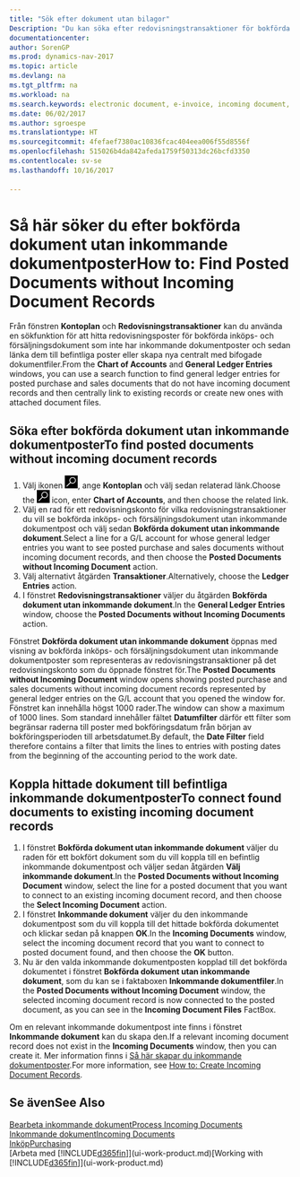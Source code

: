 ```yaml
---
title: "Sök efter dokument utan bilagor"
Description: "Du kan söka efter redovisningstransaktioner för bokförda inköps- och försäljningsdokument som inte har inkommande elektroniska dokument, till exempel importerade fakturor."
documentationcenter: 
author: SorenGP
ms.prod: dynamics-nav-2017
ms.topic: article
ms.devlang: na
ms.tgt_pltfrm: na
ms.workload: na
ms.search.keywords: electronic document, e-invoice, incoming document, OCR, ecommerce, document exchange, import invoice
ms.date: 06/02/2017
ms.author: sgroespe
ms.translationtype: HT
ms.sourcegitcommit: 4fefaef7380ac10836fcac404eea006f55d8556f
ms.openlocfilehash: 515026b4da842afeda1759f50313dc26bcfd3350
ms.contentlocale: sv-se
ms.lasthandoff: 10/16/2017

---
```

# <a name="how-to-find-posted-documents-without-incoming-document-records"></a><span data-ttu-id="a2967-103">Så här söker du efter bokförda dokument utan inkommande dokumentposter</span><span class="sxs-lookup"><span data-stu-id="a2967-103">How to: Find Posted Documents without Incoming Document Records</span></span>
<span data-ttu-id="a2967-104">Från fönstren **Kontoplan** och **Redovisningstransaktioner** kan du använda en sökfunktion för att hitta redovisningsposter för bokförda inköps- och försäljningsdokument som inte har inkommande dokumentposter och sedan länka dem till befintliga poster eller skapa nya centralt med bifogade dokumentfiler.</span><span class="sxs-lookup"><span data-stu-id="a2967-104">From the **Chart of Accounts** and **General Ledger Entries** windows, you can use a search function to find general ledger entries for posted purchase and sales documents that do not have incoming document records and then centrally link to existing records or create new ones with attached document files.</span></span>

## <a name="to-find-posted-documents-without-incoming-document-records"></a><span data-ttu-id="a2967-105">Söka efter bokförda dokument utan inkommande dokumentposter</span><span class="sxs-lookup"><span data-stu-id="a2967-105">To find posted documents without incoming document records</span></span>
1. <span data-ttu-id="a2967-106">Välj ikonen ![Söka efter sida eller rapport](media/ui-search/search_small.png "ikonen Söka efter sida eller rapport"), ange **Kontoplan** och välj sedan relaterad länk.</span><span class="sxs-lookup"><span data-stu-id="a2967-106">Choose the ![Search for Page or Report](media/ui-search/search_small.png "Search for Page or Report icon") icon, enter **Chart of Accounts**, and then choose the related link.</span></span>
2. <span data-ttu-id="a2967-107">Välj en rad för ett redovisningskonto för vilka redovisningstransaktioner du vill se bokförda inköps- och försäljningsdokument utan inkommande dokumentpost och välj sedan **Bokförda dokument utan inkommande dokument**.</span><span class="sxs-lookup"><span data-stu-id="a2967-107">Select a line for a G/L account for whose general ledger entries you want to see posted purchase and sales documents without incoming document records, and then choose the **Posted Documents without Incoming Document** action.</span></span>
3. <span data-ttu-id="a2967-108">Välj alternativt åtgärden **Transaktioner**.</span><span class="sxs-lookup"><span data-stu-id="a2967-108">Alternatively, choose the **Ledger Entries** action.</span></span>
4. <span data-ttu-id="a2967-109">I fönstret **Redovisningstransaktioner** väljer du åtgärden **Bokförda dokument utan inkommande dokument**.</span><span class="sxs-lookup"><span data-stu-id="a2967-109">In the **General Ledger Entries** window, choose the **Posted Documents without Incoming Documents** action.</span></span>

<span data-ttu-id="a2967-110">Fönstret **Dokförda dokument utan inkommande dokument** öppnas med visning av bokförda inköps- och försäljningsdokument utan inkommande dokumentposter som representeras av redovisningstransaktioner på det redovisningskonto som du öppnade fönstret för.</span><span class="sxs-lookup"><span data-stu-id="a2967-110">The **Posted Documents without Incoming Document** window opens showing posted purchase and sales documents without incoming document records represented by general ledger entries on the G/L account that you opened the window for.</span></span> <span data-ttu-id="a2967-111">Fönstret kan innehålla högst 1000 rader.</span><span class="sxs-lookup"><span data-stu-id="a2967-111">The window can show a maximum of 1000 lines.</span></span> <span data-ttu-id="a2967-112">Som standard innehåller fältet **Datumfilter** därför ett filter som begränsar raderna till poster med bokföringsdatum från början av bokföringsperioden till arbetsdatumet.</span><span class="sxs-lookup"><span data-stu-id="a2967-112">By default, the **Date Filter** field therefore contains a filter that limits the lines to entries with posting dates from the beginning of the accounting period to the work date.</span></span>

## <a name="to-connect-found-documents-to-existing-incoming-document-records"></a><span data-ttu-id="a2967-113">Koppla hittade dokument till befintliga inkommande dokumentposter</span><span class="sxs-lookup"><span data-stu-id="a2967-113">To connect found documents to existing incoming document records</span></span>
1. <span data-ttu-id="a2967-114">I fönstret **Bokförda dokument utan inkommande dokument** väljer du raden för ett bokfört dokument som du vill koppla till en befintlig inkommande dokumentpost och väljer sedan åtgärden **Välj inkommande dokument**.</span><span class="sxs-lookup"><span data-stu-id="a2967-114">In the **Posted Documents without Incoming Document** window, select the line for a posted document that you want to connect to an existing incoming document record, and then choose the **Select Incoming Document** action.</span></span>
2. <span data-ttu-id="a2967-115">I fönstret **Inkommande dokument** väljer du den inkommande dokumentpost som du vill koppla till det hittade bokförda dokumentet och klickar sedan på knappen **OK**.</span><span class="sxs-lookup"><span data-stu-id="a2967-115">In the **Incoming Documents** window, select the incoming document record that you want to connect to posted document found, and then choose the **OK** button.</span></span>
3. <span data-ttu-id="a2967-116">Nu är den valda inkommande dokumentposten kopplad till det bokförda dokumentet i fönstret **Bokförda dokument utan inkommande dokument**, som du kan se i faktaboxen **Inkommande dokumentfiler**.</span><span class="sxs-lookup"><span data-stu-id="a2967-116">In the **Posted Documents without Incoming Document** window, the selected incoming document record is now connected to the posted document, as you can see in the **Incoming Document Files** FactBox.</span></span>

<span data-ttu-id="a2967-117">Om en relevant inkommande dokumentpost inte finns i fönstret **Inkommande dokument** kan du skapa den.</span><span class="sxs-lookup"><span data-stu-id="a2967-117">If a relevant incoming document record does not exist in the **Incoming Documents** window, then you can create it.</span></span> <span data-ttu-id="a2967-118">Mer information finns i [Så här skapar du inkommande dokumentposter](across-how-create-income-document-records.md).</span><span class="sxs-lookup"><span data-stu-id="a2967-118">For more information, see [How to: Create Incoming Document Records](across-how-create-income-document-records.md).</span></span>

## <a name="see-also"></a><span data-ttu-id="a2967-119">Se även</span><span class="sxs-lookup"><span data-stu-id="a2967-119">See Also</span></span>
[<span data-ttu-id="a2967-120">Bearbeta inkommande dokument</span><span class="sxs-lookup"><span data-stu-id="a2967-120">Process Incoming Documents</span></span>](across-process-income-documents.md)  
[<span data-ttu-id="a2967-121">Inkommande dokument</span><span class="sxs-lookup"><span data-stu-id="a2967-121">Incoming Documents</span></span>](across-income-documents.md)  
[<span data-ttu-id="a2967-122">Inköp</span><span class="sxs-lookup"><span data-stu-id="a2967-122">Purchasing</span></span>](purchasing-manage-purchasing.md)  
<span data-ttu-id="a2967-123">[Arbeta med [!INCLUDE[d365fin](includes/d365fin_md.md)]](ui-work-product.md)</span><span class="sxs-lookup"><span data-stu-id="a2967-123">[Working with [!INCLUDE[d365fin](includes/d365fin_md.md)]](ui-work-product.md)</span></span>

